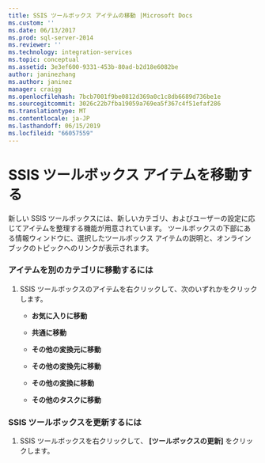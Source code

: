 ```yaml
---
title: SSIS ツールボックス アイテムの移動 |Microsoft Docs
ms.custom: ''
ms.date: 06/13/2017
ms.prod: sql-server-2014
ms.reviewer: ''
ms.technology: integration-services
ms.topic: conceptual
ms.assetid: 3e3ef600-9331-453b-80ad-b2d18e6082be
author: janinezhang
ms.author: janinez
manager: craigg
ms.openlocfilehash: 7bcb7001f9be0812d369a0c1c8db6689d736be1e
ms.sourcegitcommit: 3026c22b7fba19059a769ea5f367c4f51efaf286
ms.translationtype: MT
ms.contentlocale: ja-JP
ms.lasthandoff: 06/15/2019
ms.locfileid: "66057559"
---
```

# <a name="move-ssis-toolbox-items"></a>SSIS ツールボックス アイテムを移動する
  新しい SSIS ツールボックスには、新しいカテゴリ、およびユーザーの設定に応じてアイテムを整理する機能が用意されています。 ツールボックスの下部にある情報ウィンドウに、選択したツールボックス アイテムの説明と、オンライン ブックのトピックへのリンクが表示されます。  
  
### <a name="to-move-an-item-to-another-category"></a>アイテムを別のカテゴリに移動するには  
  
1.  SSIS ツールボックスのアイテムを右クリックして、次のいずれかをクリックします。  
  
    -   **お気に入りに移動**  
  
    -   **共通に移動**  
  
    -   **その他の変換元に移動**  
  
    -   **その他の変換先に移動**  
  
    -   **その他の変換に移動**  
  
    -   **その他のタスクに移動**  
  
### <a name="to-refresh-the-ssis-toolbox"></a>SSIS ツールボックスを更新するには  
  
1.  SSIS ツールボックスを右クリックして、 **[ツールボックスの更新]** をクリックします。  
  
  
